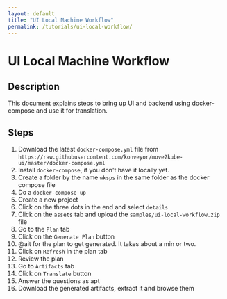 ```yaml
---
layout: default
title: "UI Local Machine Workflow"
permalink: /tutorials/ui-local-workflow/
---
```


# UI Local Machine Workflow

## Description

This document explains steps to bring up UI and backend using docker-compose and use it for translation.

## Steps

1. Download the latest `docker-compose.yml` file from `https://raw.githubusercontent.com/konveyor/move2kube-ui/master/docker-compose.yml`
1. Install `docker-compose`, if you don't have it locally yet.
1. Create a folder by the name `wksps` in the same folder as the docker compose file
1. Do a `docker-compose up`
1. Create a new project
1. Click on the three dots in the end and select `details`
1. Click on the `assets` tab and upload the `samples/ui-local-workflow.zip` file
1. Go to the `Plan` tab
1. Click on the `Generate Plan` button
1. @ait for the plan to get generated. It takes about a min or two.
1. Click on `Refresh` in the plan tab
1. Review the plan
1. Go to `Artifacts` tab
1. Click on `Translate` button
1. Answer the questions as apt
1. Download the generated artifacts, extract it and browse them
